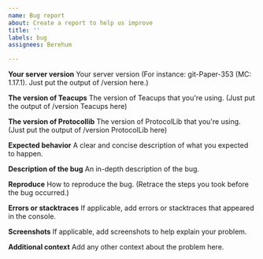 ```yaml
---
name: Bug report
about: Create a report to help us improve
title: ''
labels: bug
assignees: Berehum

---
```


**Your server version**
Your server version (For instance: git-Paper-353 (MC: 1.17.1). Just put the output of /version here.)

**The version of Teacups**
The version of Teacups that you're using. (Just put the output of /version Teacups here)

**The version of Protocollib**
The version of ProtocolLib that you're using. (Just put the output of /version ProtocolLib here)

**Expected behavior**
A clear and concise description of what you expected to happen.

**Description of the bug**
An in-depth description of the bug.

**Reproduce**
How to reproduce the bug. (Retrace the steps you took before the bug occurred.)

**Errors or stacktraces**
If applicable, add errors or stacktraces that appeared in the console.

**Screenshots**
If applicable, add screenshots to help explain your problem.

**Additional context**
Add any other context about the problem here.
